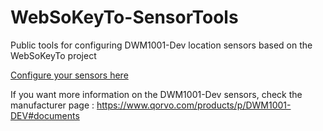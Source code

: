 # WebSoKeyTo-SensorTools
Public tools for configuring DWM1001-Dev location sensors based on the WebSoKeyTo project

[Configure your sensors here](https://websokeyto-docs.readthedocs.io/en/latest/index.html)

If you want more information on the DWM1001-Dev sensors, check the manufacturer page : https://www.qorvo.com/products/p/DWM1001-DEV#documents
